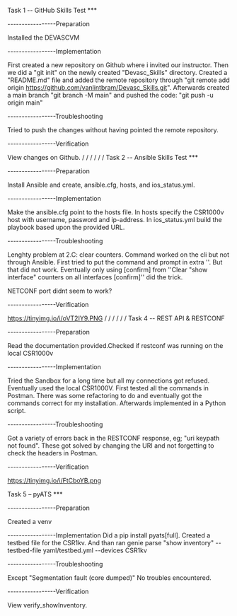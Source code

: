 Task 1 -- GitHub Skills Test ***

-----------------Preparation

Installed the DEVASCVM

-----------------Implementation

First created a new repository on Github where i invited our instructor.
Then we did a "git init" on the newly created "Devasc_Skills" directory. Created a "README.md" file and added the remote repository through "git remote add origin https://github.com/vanlintbram/Devasc_Skills.git". Afterwards created a main branch "git branch -M main" and pushed the code: "git push -u origin main"

-----------------Troubleshooting

Tried to push the changes without having pointed the remote repository.

-----------------Verification

View changes on Github.
/
/
/
/
/
/
Task 2 -- Ansible Skills Test ***

-----------------Preparation

Install Ansible and create, ansible.cfg, hosts, and ios_status.yml.

-----------------Implementation

Make the ansible.cfg point to the hosts file. In hosts specify the CSR1000v host with username, password and ip-address. In ios_status.yml build the playbook based upon the provided URL.

-----------------Troubleshooting

Lenghty problem at 2.C: clear counters. Command worked on the cli but not through Ansible. First tried to put the command and prompt in extra ''. But that did not work. Eventually only using [confirm] from ''Clear "show interface" counters on all interfaces [confirm]'' did the trick.

NETCONF port didnt seem to work?

-----------------Verification


https://tinyimg.io/i/oVT2IY9.PNG
/
/
/
/
/
/
Task 4 -- REST API & RESTCONF

-----------------Preparation

Read the documentation provided.Checked if restconf was running on the local CSR1000v

-----------------Implementation

Tried the Sandbox for a long time but all my connections got refused. Eventually used the local CSR1000V. First tested all the commands in Postman. There was some refactoring to do and eventually got the commands correct for my installation. Afterwards implemented in a Python script.

-----------------Troubleshooting

Got a variety of errors back in the RESTCONF response, eg; "uri keypath not found". These got solved by changing the URI and not forgetting to check the headers in Postman.

-----------------Verification

https://tinyimg.io/i/FtCboYB.png

Task 5 – pyATS ***

-----------------Preparation

Created a venv

-----------------Implementation
Did a pip install pyats[full]. Created a testbed file for the CSR1kv. And than ran genie parse "show inventory" --testbed-file yaml/testbed.yml --devices CSR1kv

-----------------Troubleshooting

Except "Segmentation fault (core dumped)" No troubles encountered.

-----------------Verification

View verify_showInventory.
